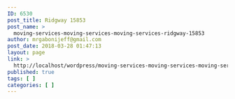 ```yaml
---
ID: 6530
post_title: Ridgway 15853
post_name: >
  moving-services-moving-services-moving-services-ridgway-15853
author: mrgabonijeff@gmail.com
post_date: 2018-03-28 01:47:13
layout: page
link: >
  http://localhost/wordpress/moving-services-moving-services-moving-services-ridgway-15853/
published: true
tags: [ ]
categories: [ ]
---
```

